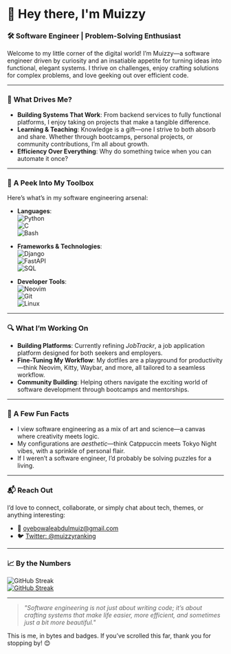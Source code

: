 # 👋 Hey there, I'm Muizzy  

### 🛠️ **Software Engineer | Problem-Solving Enthusiast**  

Welcome to my little corner of the digital world! I’m Muizzy—a software engineer driven by curiosity and an insatiable appetite for turning ideas into functional, elegant systems. I thrive on challenges, enjoy crafting solutions for complex problems, and love geeking out over efficient code.  

---

### 🎯 **What Drives Me?**  
- **Building Systems That Work**: From backend services to fully functional platforms, I enjoy taking on projects that make a tangible difference.  
- **Learning & Teaching**: Knowledge is a gift—one I strive to both absorb and share. Whether through bootcamps, personal projects, or community contributions, I’m all about growth.  
- **Efficiency Over Everything**: Why do something twice when you can automate it once?  

---

### 🧩 **A Peek Into My Toolbox**  
Here’s what’s in my software engineering arsenal:  

- **Languages**:  
  ![Python](https://img.shields.io/badge/Python-3776AB?style=for-the-badge&logo=python&logoColor=white)  
  ![C](https://img.shields.io/badge/C-00599C?style=for-the-badge&logo=c&logoColor=white)  
  ![Bash](https://img.shields.io/badge/Bash-4EAA25?style=for-the-badge&logo=gnu-bash&logoColor=white)  

- **Frameworks & Technologies**:  
  ![Django](https://img.shields.io/badge/Django-092E20?style=for-the-badge&logo=django&logoColor=white)  
  ![FastAPI](https://img.shields.io/badge/FastAPI-009688?style=for-the-badge&logo=fastapi&logoColor=white)  
  ![SQL](https://img.shields.io/badge/SQL-4479A1?style=for-the-badge&logo=postgresql&logoColor=white)  

- **Developer Tools**:  
  ![Neovim](https://img.shields.io/badge/Neovim-57A143?style=for-the-badge&logo=neovim&logoColor=white)  
  ![Git](https://img.shields.io/badge/Git-F05032?style=for-the-badge&logo=git&logoColor=white)  
  ![Linux](https://img.shields.io/badge/Linux-FCC624?style=for-the-badge&logo=linux&logoColor=black)  

---

### 🔍 **What I’m Working On**  
- **Building Platforms**: Currently refining *JobTrackr*, a job application platform designed for both seekers and employers.  
- **Fine-Tuning My Workflow**: My dotfiles are a playground for productivity—think Neovim, Kitty, Waybar, and more, all tailored to a seamless workflow.  
- **Community Building**: Helping others navigate the exciting world of software development through bootcamps and mentorships.  

---

### 🌟 **A Few Fun Facts**  
- I view software engineering as a mix of art and science—a canvas where creativity meets logic.  
- My configurations are *aesthetic*—think Catppuccin meets Tokyo Night vibes, with a sprinkle of personal flair.  
- If I weren’t a software engineer, I’d probably be solving puzzles for a living.  

---

### 📬 **Reach Out**  
I’d love to connect, collaborate, or simply chat about tech, themes, or anything interesting:  
- 📧 [oyebowaleabdulmuiz@gmail.com](mailto:oyebowaleabdulmuiz@gmail.com)  
- 🐦 [Twitter: @muizzyranking](https://twitter.com/muizzyranking)  

---

### 📈 **By the Numbers**  
![GitHub Streak](https://github-readme-streak-stats.herokuapp.com/?user=muizzyranking&theme=tokyonight&hide_border=true)  
<a href="https://git.io/streak-stats"><img src="https://github-readme-streak-stats.herokuapp.com?user=muizzyranking&theme=tokyonight&hide_border=true&hide_total_contributions=true" alt="GitHub Streak" /></a>

---

> *"Software engineering is not just about writing code; it’s about crafting systems that make life easier, more efficient, and sometimes just a bit more beautiful."*  

This is me, in bytes and badges. If you’ve scrolled this far, thank you for stopping by! 😊  
